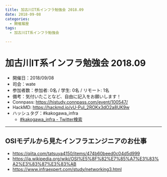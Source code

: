 ```yaml
---
title: 加古川IT系インフラ勉強会 2018.09
date: 2018-09-08
categories:
  - 開催履歴
tags:
  - 加古川IT系インフラ勉強会

---
```


# 加古川IT系インフラ勉強会 2018.09

* 開催日：2018/09/08
* 司会：wate
* 参加者数：参加者: 0名 / 学生: 0名 / リモート: 1名
* 備考：気付いたことなど、自由に記入をお願いします！
* Connpass: https://histudy.connpass.com/event/100547/
* HackMD: https://hackmd.io/vU-PuI_2ROKx3dO2a8UK9w
* ハッシュタグ：#kakogawa_infra
  * [#kakogawa_infra - Twitter検索](https://twitter.com/search?q=%23kakogawa_infra&src=typd)

---

## OSIモデルから見たインフラエンジニアのお仕事

* https://qiita.com/tatsuya4150/items/474b60beed0c04d5d999
* https://ja.wikipedia.org/wiki/OSI%E5%8F%82%E7%85%A7%E3%83%A2%E3%83%87%E3%83%AB
* https://www.infraexpert.com/study/networking3.html
